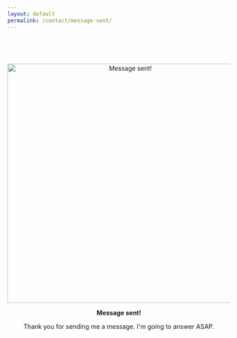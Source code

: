 ```yaml
---
layout: default
permalink: /contact/message-sent/
---
```


<style type="text/css" media="screen">
  .container {
    margin: 0px auto;
    max-width: 600px;
    text-align: center;
    padding-top: 60px;
  }
</style>

<div class="container">
  <img src="/kangflix/assets/img/message.gif" width="540" alt="Message sent!">
  <p><strong>Message sent!</strong></p>
  <p>Thank you for sending me a message. I'm going to answer ASAP.</p>
</div>

